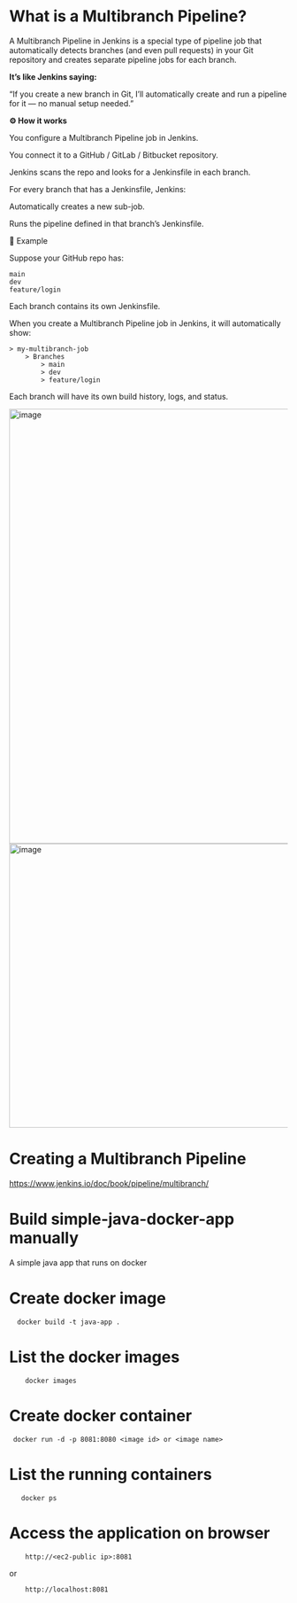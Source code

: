 # What is a Multibranch Pipeline?

A Multibranch Pipeline in Jenkins is a special type of pipeline job that automatically detects branches (and even pull requests) in your Git repository and creates separate pipeline jobs for each branch.

**It’s like Jenkins saying:**

“If you create a new branch in Git, I’ll automatically create and run a pipeline for it — no manual setup needed.”

**⚙️ How it works**

You configure a Multibranch Pipeline job in Jenkins.

You connect it to a GitHub / GitLab / Bitbucket repository.

Jenkins scans the repo and looks for a Jenkinsfile in each branch.

For every branch that has a Jenkinsfile, Jenkins:

Automatically creates a new sub-job.

Runs the pipeline defined in that branch’s Jenkinsfile.

🧩 Example

Suppose your GitHub repo has:
```
main
dev
feature/login
```

Each branch contains its own Jenkinsfile.

When you create a Multibranch Pipeline job in Jenkins, it will automatically show:
```
> my-multibranch-job
    > Branches
        > main
        > dev
        > feature/login
```

Each branch will have its own build history, logs, and status.

<img width="888" height="785" alt="image" src="https://github.com/user-attachments/assets/0e51c097-f383-441a-aa50-6b347c676db0" />


<img width="1048" height="513" alt="image" src="https://github.com/user-attachments/assets/47c810b4-05ed-4693-b4d8-fe5beaa24b82" />

# Creating a Multibranch Pipeline

https://www.jenkins.io/doc/book/pipeline/multibranch/

# Build simple-java-docker-app manually
A simple java app that runs on docker 


# Create docker image

      docker build -t java-app . 

# List the docker images

        docker images

# Create docker container

     docker run -d -p 8081:8080 <image id> or <image name> 


# List the running containers

       docker ps
# Access the application on browser

        http://<ec2-public ip>:8081

  or 

        http://localhost:8081
